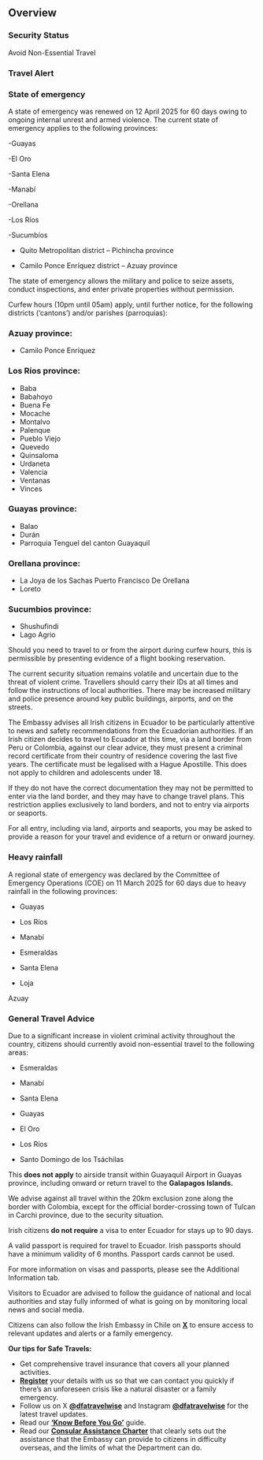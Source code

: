 ## Overview

### **Security Status**

Avoid Non-Essential Travel

### **Travel Alert**

### **State of emergency**

A state of emergency was renewed on 12 April 2025 for 60 days owing to ongoing internal unrest and armed violence. The current state of emergency applies to the following provinces:

-Guayas

-El Oro

-Santa Elena

-Manabí

-Orellana

-Los Ríos

-Sucumbíos

- Quito Metropolitan district – Pichincha province

- Camilo Ponce Enríquez district – Azuay province

The state of emergency allows the military and police to seize assets, conduct inspections, and enter private properties without permission.

Curfew hours (10pm until 05am) apply, until further notice, for the following districts (‘cantons’) and/or parishes (parroquias):

### **Azuay province:**

* Camilo Ponce Enríquez

### **Los Ríos province:**

* Baba
* Babahoyo
* Buena Fe
* Mocache
* Montalvo
* Palenque
* Pueblo Viejo
* Quevedo
* Quinsaloma
* Urdaneta
* Valencia
* Ventanas
* Vinces

### **Guayas province:**

* Balao
* Durán
* Parroquia Tenguel del canton Guayaquil

### **Orellana province:**

* La Joya de los Sachas Puerto Francisco De Orellana
* Loreto

### **Sucumbios province:**

* Shushufindi
* Lago Agrio

Should you need to travel to or from the airport during curfew hours, this is permissible by presenting evidence of a flight booking reservation.

The current security situation remains volatile and uncertain due to the threat of violent crime. Travellers should carry their IDs at all times and follow the instructions of local authorities. There may be increased military and police presence around key public buildings, airports, and on the streets.

The Embassy advises all Irish citizens in Ecuador to be particularly attentive to news and safety recommendations from the Ecuadorian authorities. If an Irish citizen decides to travel to Ecuador at this time, via a land border from Peru or Colombia, against our clear advice, they must present a criminal record certificate from their country of residence covering the last five years. The certificate must be legalised with a Hague Apostille. This does not apply to children and adolescents under 18.

If they do not have the correct documentation they may not be permitted to enter via the land border, and they may have to change travel plans. This restriction applies exclusively to land borders, and not to entry via airports or seaports.

For all entry, including via land, airports and seaports, you may be asked to provide a reason for your travel and evidence of a return or onward journey.

### **Heavy rainfall**

A regional state of emergency was declared by the Committee of Emergency Operations (COE) on 11 March 2025 for 60 days due to heavy rainfall in the following provinces:

- Guayas

- Los Ríos

- Manabí

- Esmeraldas

- Santa Elena

- Loja

Azuay

### **General Travel Advice**

Due to a significant increase in violent criminal activity throughout the country, citizens should currently avoid non-essential travel to the following areas:

- Esmeraldas

- Manabí

- Santa Elena

- Guayas

- El Oro

- Los Ríos

- Santo Domingo de los Tsáchilas

This **does not apply** to airside transit within Guayaquil Airport in Guayas province, including onward or return travel to the **Galapagos Islands.**

We advise against all travel within the 20km exclusion zone along the border with Colombia, except for the official border-crossing town of Tulcan in Carchi province, due to the security situation.

Irish citizens **do not require** a visa to enter Ecuador for stays up to 90 days.

A valid passport is required for travel to Ecuador. Irish passports should have a minimum validity of 6 months. Passport cards cannot be used.

For more information on visas and passports, please see the Additional Information tab.

Visitors to Ecuador are advised to follow the guidance of national and local authorities and stay fully informed of what is going on by monitoring local news and social media.

Citizens can also follow the Irish Embassy in Chile on [**X**](https://twitter.com/irlembchile) to ensure access to relevant updates and alerts or a family emergency.

**Our tips for Safe Travels:**

* Get comprehensive travel insurance that covers all your planned activities.
* [**Register**](https://www.ireland.ie/en/dfa/overseas-travel/citizens-registration/) your details with us so that we can contact you quickly if there’s an unforeseen crisis like a natural disaster or a family emergency.
* Follow us on X [**@dfatravelwise**](https://www.twitter.com/DFATravelWise) and Instagram [**@dfatravelwise**](https://www.instagram.com/dfatravelwise/) for the latest travel updates.
* Read our [**‘Know Before You Go’**](https://www.ireland.ie/en/dfa/overseas-travel/know-before-you-go/) guide.
* Read our [**Consular Assistance Charter**](https://www.ireland.ie/en/dfa/overseas-travel/assistance-abroad/consular-assistance-charter/) that clearly sets out the assistance that the Embassy can provide to citizens in difficulty overseas, and the limits of what the Department can do.